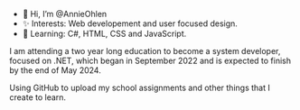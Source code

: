 - 👋 Hi, I’m @AnnieOhlen
- ✨ Interests: Web developement and user focused design.
- 🌱 Learning: C#, HTML, CSS and JavaScript.

I am attending a two year long education to become a system developer, focused on .NET, which began in September 2022 and is expected to finish by the end of May 2024.

Using GitHub to upload my school assignments and other things that I create to learn.

<!---
AnnieOhlen/AnnieOhlen is a ✨ special ✨ repository because its `README.md` (this file) appears on your GitHub profile.
You can click the Preview link to take a look at your changes.
--->

<!---
👀 (moved from interests...)
- 💞️ I’m looking to collaborate on ...
- 📫 How to reach me ...
Moved  from under "interested in".
--->
